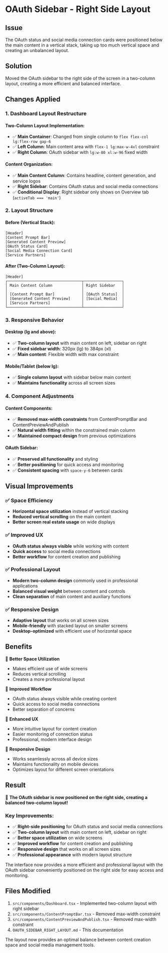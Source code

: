 # OAuth Sidebar - Right Side Layout

## Issue
The OAuth status and social media connection cards were positioned below the main content in a vertical stack, taking up too much vertical space and creating an unbalanced layout.

## Solution
Moved the OAuth sidebar to the right side of the screen in a two-column layout, creating a more efficient and balanced interface.

## Changes Applied

### 1. Dashboard Layout Restructure

#### **Two-Column Layout Implementation:**
- ✅ **Main Container**: Changed from single column to `flex flex-col lg:flex-row gap-6`
- ✅ **Left Column**: Main content area with `flex-1 lg:max-w-4xl` constraint
- ✅ **Right Column**: OAuth sidebar with `lg:w-80 xl:w-96` fixed width

#### **Content Organization:**
- ✅ **Main Content Column**: Contains headline, content generation, and service logos
- ✅ **Right Sidebar**: Contains OAuth status and social media connections
- ✅ **Conditional Display**: Right sidebar only shows on Overview tab (`activeTab === 'main'`)

### 2. Layout Structure

#### **Before (Vertical Stack):**
```
[Header]
[Content Prompt Bar]
[Generated Content Preview]
[OAuth Status Card]
[Social Media Connection Card]
[Service Partners]
```

#### **After (Two-Column Layout):**
```
[Header]
┌─────────────────────────────────┬─────────────────┐
│ Main Content Column             │ Right Sidebar   │
│                                 │                 │
│ [Content Prompt Bar]            │ [OAuth Status]  │
│ [Generated Content Preview]     │ [Social Media]  │
│ [Service Partners]              │                 │
└─────────────────────────────────┴─────────────────┘
```

### 3. Responsive Behavior

#### **Desktop (lg and above):**
- ✅ **Two-column layout** with main content on left, sidebar on right
- ✅ **Fixed sidebar width**: 320px (lg) to 384px (xl)
- ✅ **Main content**: Flexible width with max constraint

#### **Mobile/Tablet (below lg):**
- ✅ **Single column layout** with sidebar below main content
- ✅ **Maintains functionality** across all screen sizes

### 4. Component Adjustments

#### **Content Components:**
- ✅ **Removed max-width constraints** from ContentPromptBar and ContentPreviewAndPublish
- ✅ **Natural width fitting** within the constrained main column
- ✅ **Maintained compact design** from previous optimizations

#### **OAuth Sidebar:**
- ✅ **Preserved all functionality** and styling
- ✅ **Better positioning** for quick access and monitoring
- ✅ **Consistent spacing** with `space-y-6` between cards

## Visual Improvements

### ✅ **Space Efficiency**
- **Horizontal space utilization** instead of vertical stacking
- **Reduced vertical scrolling** on the main content
- **Better screen real estate usage** on wide displays

### ✅ **Improved UX**
- **OAuth status always visible** while working with content
- **Quick access** to social media connections
- **Better workflow** for content creation and publishing

### ✅ **Professional Layout**
- **Modern two-column design** commonly used in professional applications
- **Balanced visual weight** between content and controls
- **Clean separation** of main content and auxiliary functions

### ✅ **Responsive Design**
- **Adaptive layout** that works on all screen sizes
- **Mobile-friendly** with stacked layout on smaller screens
- **Desktop-optimized** with efficient use of horizontal space

## Benefits

🎯 **Better Space Utilization**
- Makes efficient use of wide screens
- Reduces vertical scrolling
- Creates a more professional layout

🎯 **Improved Workflow**
- OAuth status always visible while creating content
- Quick access to social media connections
- Better separation of concerns

🎯 **Enhanced UX**
- More intuitive layout for content creation
- Easier monitoring of connection status
- Professional, modern interface design

🎯 **Responsive Design**
- Works seamlessly across all device sizes
- Maintains functionality on mobile devices
- Optimizes layout for different screen orientations

## Result

🎉 **The OAuth sidebar is now positioned on the right side, creating a balanced two-column layout!**

### Key Improvements:
- ✅ **Right-side positioning** for OAuth status and social media connections
- ✅ **Two-column layout** with main content on left, sidebar on right
- ✅ **Better space utilization** on wide screens
- ✅ **Improved workflow** for content creation and publishing
- ✅ **Responsive design** that works on all screen sizes
- ✅ **Professional appearance** with modern layout structure

The interface now provides a more efficient and professional layout with the OAuth sidebar conveniently positioned on the right side for easy access and monitoring.

## Files Modified

1. `src/components/Dashboard.tsx` - Implemented two-column layout with right sidebar
2. `src/components/ContentPromptBar.tsx` - Removed max-width constraint
3. `src/components/ContentPreviewAndPublish.tsx` - Removed max-width constraint
4. `OAUTH_SIDEBAR_RIGHT_LAYOUT.md` - This documentation

The layout now provides an optimal balance between content creation space and social media management tools.
